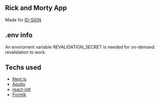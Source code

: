 ## Rick and Morty App

Made for [ID-SIGN](https://www.id-sign.com/)

## .env info

An enviroment variable REVALIDATION_SECRET is needed for on-demand revalidation to work.

## Techs used

- [Next.js](https://nextjs.org/docs)
- [Apollo](https://www.apollographql.com/)
- [react-intl](https://www.npmjs.com/package/react-intl)
- [Formik](https://formik.org/)
